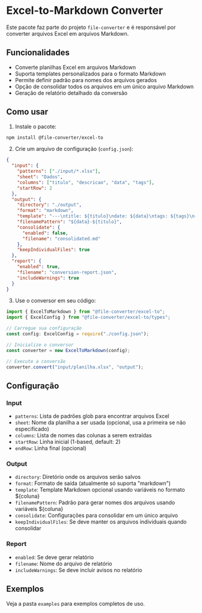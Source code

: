 # Excel-to-Markdown Converter

Este pacote faz parte do projeto `file-converter` e é responsável por converter arquivos Excel em arquivos Markdown.

## Funcionalidades

- Converte planilhas Excel em arquivos Markdown
- Suporta templates personalizados para o formato Markdown
- Permite definir padrão para nomes dos arquivos gerados
- Opção de consolidar todos os arquivos em um único arquivo Markdown
- Geração de relatório detalhado da conversão

## Como usar

1. Instale o pacote:

```bash
npm install @file-converter/excel-to
```

2. Crie um arquivo de configuração (`config.json`):

```json
{
  "input": {
    "patterns": ["./input/*.xlsx"],
    "sheet": "Dados",
    "columns": ["titulo", "descricao", "data", "tags"],
    "startRow": 2
  },
  "output": {
    "directory": "./output",
    "format": "markdown",
    "template": "---\ntitle: ${titulo}\ndate: ${data}\ntags: ${tags}\n---\n\n# ${titulo}\n\n${descricao}",
    "filenamePattern": "${data}-${titulo}",
    "consolidate": {
      "enabled": false,
      "filename": "consolidated.md"
    },
    "keepIndividualFiles": true
  },
  "report": {
    "enabled": true,
    "filename": "conversion-report.json",
    "includeWarnings": true
  }
}
```

3. Use o conversor em seu código:

```typescript
import { ExcelToMarkdown } from "@file-converter/excel-to";
import { ExcelConfig } from "@file-converter/excel-to/types";

// Carregue sua configuração
const config: ExcelConfig = require("./config.json");

// Inicialize o conversor
const converter = new ExcelToMarkdown(config);

// Execute a conversão
converter.convert("input/planilha.xlsx", "output");
```

## Configuração

### Input

- `patterns`: Lista de padrões glob para encontrar arquivos Excel
- `sheet`: Nome da planilha a ser usada (opcional, usa a primeira se não especificado)
- `columns`: Lista de nomes das colunas a serem extraídas
- `startRow`: Linha inicial (1-based, default: 2)
- `endRow`: Linha final (opcional)

### Output

- `directory`: Diretório onde os arquivos serão salvos
- `format`: Formato de saída (atualmente só suporta "markdown")
- `template`: Template Markdown opcional usando variáveis no formato ${coluna}
- `filenamePattern`: Padrão para gerar nomes dos arquivos usando variáveis ${coluna}
- `consolidate`: Configurações para consolidar em um único arquivo
- `keepIndividualFiles`: Se deve manter os arquivos individuais quando consolidar

### Report

- `enabled`: Se deve gerar relatório
- `filename`: Nome do arquivo de relatório
- `includeWarnings`: Se deve incluir avisos no relatório

## Exemplos

Veja a pasta `examples` para exemplos completos de uso.
